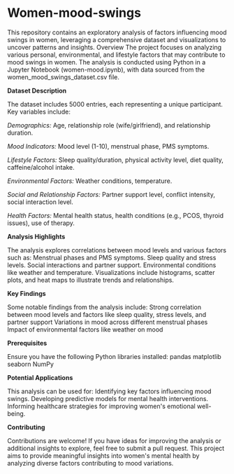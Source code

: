 # Women-mood-swings

This repository contains an exploratory analysis of factors influencing mood swings in women, leveraging a comprehensive dataset and visualizations to uncover patterns and insights.
Overview
The project focuses on analyzing various personal, environmental, and lifestyle factors that may contribute to mood swings in women. The analysis is conducted using Python in a Jupyter Notebook (women-mood.ipynb), with data sourced from the women_mood_swings_dataset.csv file.

**Dataset Description**

The dataset includes 5000 entries, each representing a unique participant. Key variables include:

_Demographics:_ Age, relationship role (wife/girlfriend), and relationship duration.

_Mood Indicators:_ Mood level (1-10), menstrual phase, PMS symptoms.

_Lifestyle Factors:_ Sleep quality/duration, physical activity level, diet quality, caffeine/alcohol intake.

_Environmental Factors:_ Weather conditions, temperature.

_Social and Relationship Factors:_ Partner support level, conflict intensity, social interaction level.

_Health Factors:_ Mental health status, health conditions (e.g., PCOS, thyroid issues), use of therapy.

**Analysis Highlights**

The analysis explores correlations between mood levels and various factors such as:
Menstrual phases and PMS symptoms.
Sleep quality and stress levels.
Social interactions and partner support.
Environmental conditions like weather and temperature.
Visualizations include histograms, scatter plots, and heat maps to illustrate trends and relationships.

**Key Findings**

Some notable findings from the analysis include:
Strong correlation between mood levels and factors like sleep quality, stress levels, and partner support
Variations in mood across different menstrual phases
Impact of environmental factors like weather on mood

**Prerequisites**

Ensure you have the following Python libraries installed:
pandas
matplotlib
seaborn
NumPy



**Potential Applications**

This analysis can be used for:
Identifying key factors influencing mood swings.
Developing predictive models for mental health interventions.
Informing healthcare strategies for improving women's emotional well-being.

**Contributing**

Contributions are welcome! If you have ideas for improving the analysis or additional insights to explore, feel free to submit a pull request. This project aims to provide meaningful insights into women's mental health by analyzing diverse factors contributing to mood variations.
